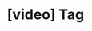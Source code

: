 ---
article_id: 0
description: List of articles under [video] tag.
image: http://huntingbears.com.ve/static/img/site/mstile-310x310.png
layout: tag
slug: video
title: '[video] Tag'
---